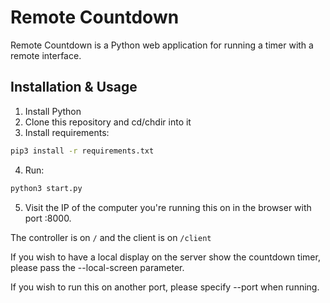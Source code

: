 # Remote Countdown

Remote Countdown is a Python web application for running a timer with a remote interface.

## Installation & Usage

1. Install Python
2. Clone this repository and cd/chdir into it
3. Install requirements:
```bash
pip3 install -r requirements.txt
```
4. Run:
```bash
python3 start.py
```
5. Visit the IP of the computer you're running this on in the browser with port :8000.

The controller is on `/` and the client is on `/client`

If you wish to have a local display on the server show the countdown timer, please pass the --local-screen parameter.

If you wish to run this on another port, please specify --port when running.